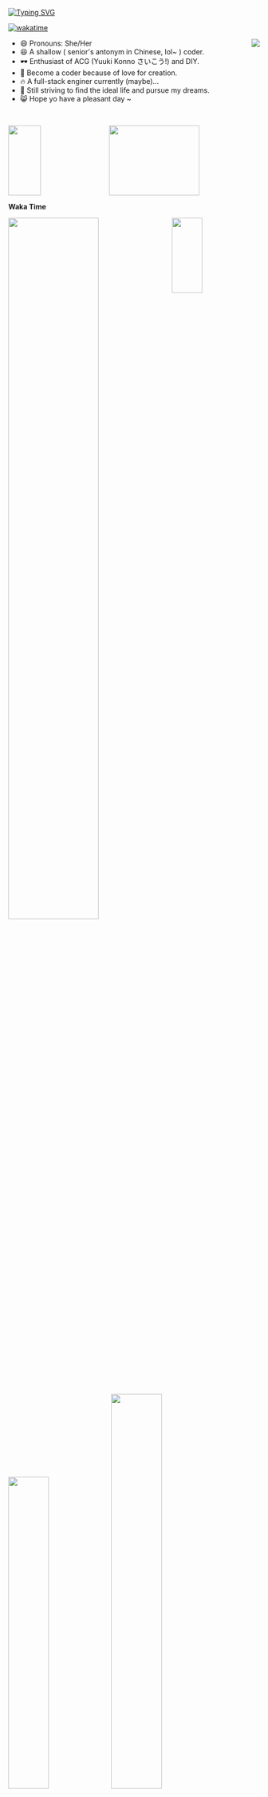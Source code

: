 [![Typing SVG](https://readme-typing-svg.demolab.com/?lines=Hi+there+~;My+name+is+Yuuki;You+can+also+call+me+cc)](https://git.io/typing-svg)

[![wakatime](https://wakatime.com/badge/user/ac0cbe44-569d-454f-8e8a-6f104bae9f5b.svg)](https://wakatime.com/@ac0cbe44-569d-454f-8e8a-6f104bae9f5b)

<img align=right src="https://github-readme-stats.vercel.app/api?username=needhourger&show_icons=true&count_private=true&theme=transparent&line_height=28">

- 😄 Pronouns: She/Her
- 😆 A shallow ( senior's antonym in Chinese, lol~ ) coder.
- 🕶️ Enthusiast of ACG (Yuuki Konno さいこう!) and DIY. 
- 💌 Become a coder because of love for creation.
- 🔥 A full-stack enginer currently (maybe)...
- 🏇 Still striving to find the ideal life and pursue my dreams.
- 😸 Hope yo have a pleasant day ~

&nbsp;

<p>
  <img width="36%" height=140 src=https://readme-jokes.vercel.app/api>
  <img width="60%" height=140 align=right src="https://quotes-github-readme.vercel.app/api?type=horizontal&theme=dark">
</p>

**Waka Time**

<p>
  <img width=35% align=right height=150 src="https://gist.githubusercontent.com/brudnak/aba00c9a1c92d226f68e8ad8ba1e0a40/raw/e1e4a92f6072d15014f19aa8903d24a1ac0c41a4/nyan-cat.gif">
  <img width=60% src=https://wakatime.com/share/@needhourger/50a75d6d-a0a0-4d7b-ab60-43dc945b7559.svg>
</p>

<p>
  <img width=40% src="https://github-readme-stats.vercel.app/api/top-langs/?username=needhourger&theme=transparent&layout=donut&langs_count=10&custom_title=Github+Reporsitory+Lang+Count">
  <img width=45% src="https://github-readme-stats.vercel.app/api/wakatime?username=needhourger&layout=compact&langs_count=20&theme=transparent&custom_title=Wakatime+Lang+count">
</p>

<p align=center>
  <img align=center src=https://profile-counter.glitch.me/needhourger/count.svg>
</p>




<!--
**needhourger/needhourger** is a ✨ _special_ ✨ repository because its `README.md` (this file) appears on your GitHub profile.

Here are some ideas to get you started:

- 🔭 I’m currently working on ...
- 🌱 I’m currently learning ...
- 👯 I’m looking to collaborate on ...
- 🤔 I’m looking for help with ...
- 💬 Ask me about ...
- 📫 How to reach me: ...
- 😄 Pronouns: ...
- ⚡ Fun fact: ...
-->
